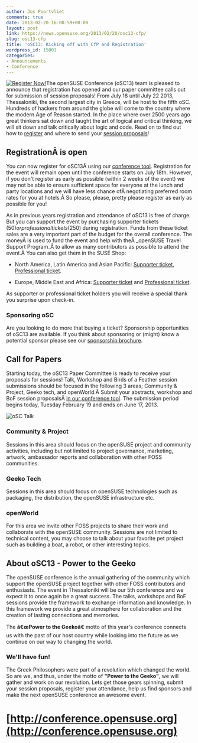 ```yaml
---
author: Jos Poortvliet
comments: true
date: 2013-02-20 16:00:59+00:00
layout: post
link: https://news.opensuse.org/2013/02/20/osc13-cfp/
slug: osc13-cfp
title: 'oSC13: Kicking off with CfP and Registration'
wordpress_id: 15001
categories:
- Announcements
- Conference
---
```


[![Register Now!](//news.opensuse.org/wp-content/uploads/2013/02/conf_logo_register.png)](https://conference.opensuse.org/osem/conference/osc2013/register)The openSUSE Conference (oSC13) team is pleased to announce that registration has opened and our paper committee calls out for submission of session proposals! From July 18 until July 22 2013, Thessaloniki, the second largest city in Greece, will be host to the fifth oSC. Hundreds of hackers from around the globe will come to the country where the modern Age of Reason started. In the place where over 2500 years ago great thinkers sat down and taught the art of logical and critical thinking, we will sit down and talk critically about logic and code. Read on to find out how to [register](https://conference.opensuse.org/osem/conference/osc2013/register) and where to send your [session proposals](https://conference.opensuse.org/osem/conference/osc2013/proposal/new)!

<!-- more -->


## RegistrationÂ is open


You can now register for oSC13Â using our [conference tool](https://conference.opensuse.org/osem). Registration for the event will remain open until the conference starts on July 18th. However, if you don't register as early as possible (within 2 weeks of the event) we may not be able to ensure sufficient space for everyone at the lunch and party locations and we will have less chance ofÂ negotiating preferred room rates for you at hotels.Â So please, please, pretty please register as early as possible for you!

As in previous years registration and attendance of oSC13 is free of charge. But you can support the event by purchasing supporter tickets ($50) or professional tickets ($250) during registration. Funds from these ticket sales are a very important part of the budget for the overall conference. The moneyÂ is used to fund the event and help with theÂ _openSUSE Travel Support Program_Â to allow as many contributors as possible to attend the event.Â You can also get them in the SUSE Shop:



	
  * North America, Latin America and Asian Pacific: [Supporter ticket](https://buy.suse.com/store/suse/en_US/buy/productID.264835100), [Professional ticket](https://buy.suse.com/store/suse/en_US/buy/productID.264935300).

	
  * Europe, Middle East and Africa: [Supporter ticket](http://shop.novell.com/DRHM/store?Action=AddItemToRequisition&siteId=novelleu&Env=BASE&productId=265352500) and [Professional ticket](http://shop.novell.com/DRHM/store?Action=AddItemToRequisition&siteId=novelleu&Env=BASE&productId=265352400).


As supporter or professional ticket holders you will receive a special thank you surprise upon check-in.


### Sponsoring oSC


Are you looking to do more that buying a ticket? Sponsorship opportunities of oSC13 are available. If you think about sponsoring or (might) know a potential sponsor please see our [sponsorship brochure](http://conference.opensuse.org/files/oSC13_Sponsorship_Brochure.pdf).


## Call for Papers


Starting today, the oSC13 Paper Committee is ready to receive your proposals for sessions! Talk, Workshop and Birds of a Feather session submissions should be focused in the following 3 areas; Community & Project, Geeko tech, and openWorld.Â Submit your abstracts, workshop and BoF session proposalsÂ [in our conference tool](https://conference.opensuse.org/osem/conference/osc2013/proposal/new). The submission period begins today, Tuesday February 19 and ends on June 17, 2013.

![oSC Talk](//news.opensuse.org/wp-content/uploads/2013/02/program.jpg)


### Community & Project


Sessions in this area should focus on the openSUSE project and community activities, including but not limited to project governance, marketing, artwork, ambassador reports and collaboration with other FOSS communities.


### Geeko Tech


Sessions in this area should focus on openSUSE technologies such as packaging, the distribution, the openSUSE infrastructure etc.


### openWorld


For this area we invite other FOSS projects to share their work and collaborate with the openSUSE community. Sessions are not limited to technical content, you may choose to talk about your favorite pet project such as building a boat, a robot, or other interesting topics.


## About oSC13 - Power to the Geeko


The openSUSE conference is the annual gathering of the community which support the openSUSE project together with other FOSS contributors and enthusiasts. The event in Thessaloniki will be our 5th conference and we expect it to once again be a great success. The talks, workshops and BoF sessions provide the framework to exchange information and knowledge. In this framework we provide a great atmosphere for collaboration and the creation of lasting connections and memories.

The **â€œPower to the Geekoâ€** motto of this year's conference connects us with the past of our host country while looking into the future as we continue on our way to changing the world.


### We'll have fun!


The Greek Philosophers were part of a revolution which changed the world. So are we, and thus, under the motto of **"Power to the Geeko"**, we will gather and work on our revolution. Lets get those gears spinning, submit your session proposals, register your attendance, help us find sponsors and make the next openSUSE conference an awesome event.


# [http://conference.opensuse.org](http://conference.opensuse.org)
